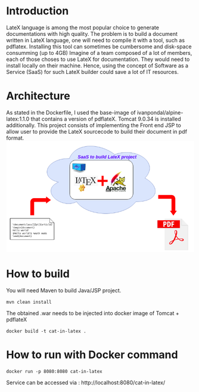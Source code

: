 # Introduction
LateX language is among the most popular choice to generate documentations with high quality.
The problem is to build a document written in LateX language, one will need to compile it with a tool, such as pdflatex.
Installing this tool can sometimes be cumbersome and disk-space consumming (up to 4GB)
Imagine of a team composed of a lot of members, each of those choses to use LateX for documentation. They would need to install locally on their machine.
Hence, using the concept of Software as a Service (SaaS) for such LateX builder could save a lot of IT resources.
# Architecture
As stated in the Dockerfile, I used the base-image of ivanpondal/alpine-latex:1.1.0 that contains a version of pdflateX.
Tomcat 9.0.34 is installed additionally.
This project consists of implementing the Front end JSP to allow user to provide the LateX sourcecode to build their document in pdf format.
![Project Architecture](Architecture-CatInLatex.png)
# How to build
You will need Maven to build Java/JSP project.
```
mvn clean install
```
The obtained .war needs to be injected into docker image of Tomcat + pdflateX
```
docker build -t cat-in-latex .
```

# How to run with Docker command
```
docker run -p 8080:8080 cat-in-latex
```
Service can be accessed via : http://localhost:8080/cat-in-latex/
